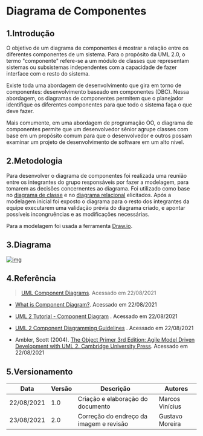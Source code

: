 # Diagrama de Componentes

## 1.Introdução
O objetivo de um diagrama de componentes é mostrar a relação entre os diferentes componentes de um sistema. Para o propósito da UML 2.0, o termo "componente" refere-se a um módulo de classes que representam sistemas ou subsistemas independentes com a capacidade de fazer interface com o resto do sistema.

Existe toda uma abordagem de desenvolvimento que gira em torno de componentes: desenvolvimento baseado em componentes (DBC). Nessa abordagem, os diagramas de componentes permitem que o planejador identifique os diferentes componentes para que todo o sistema faça o que deve fazer.

Mais comumente, em uma abordagem de programação OO, o diagrama de componentes permite que um desenvolvedor sênior agrupe classes com base em um propósito comum para que o desenvolvedor e outros possam examinar um projeto de desenvolvimento de software em um alto nível.

## 2.Metodologia
Para desenvolver o diagrama de componentes foi realizada uma reunião entre os integrantes do grupo responsáveis por fazer a modelagem, para tomarem as decisões concernentes ao diagrama. Foi utilizado como base no [diagrama de classe](/modelagem/diagrama_classes/) e no [diagrama relacional](/diagramaRelacional/diagrama_relacional/) elicitados. Após a modelagem inicial foi exposto o diagrama para o resto dos integrantes da equipe executarem uma validação prévia do diagrama criado, e apontar possíveis incongruências e as modificações necessárias.

Para a modelagem foi usada a ferramenta [Draw.io](https://draw.io).

## 3.Diagrama

[![img](https://i.ibb.co/zZc8K2s/diagrama-Componentes.jpg)](https://i.ibb.co/zZc8K2s/diagrama-Componentes.jpg) 


## 4.Referência
> [UML Component Diagrams](https://www.uml-diagrams.org/component-diagrams.html). Acessado em 22/08/2021

* [What is Component Diagram?](https://www.visual-paradigm.com/guide/uml-unified-modeling-language/what-is-component-diagram/). Acessado em 22/08/2021

* [UML 2 Tutorial - Component Diagram](https://sparxsystems.com/resources/tutorials/uml2/component-diagram.html) . Acessado em 22/08/2021

* [UML 2 Component Diagramming Guidelines](http://www.agilemodeling.com/style/componentDiagram.htm) . Acessado em 22/08/2021

* Ambler, Scott (2004). [The Object Primer 3rd Edition: Agile Model Driven Development with UML 2. Cambridge University Press](http://www.ambysoft.com/books/theObjectPrimer.html). Acessado em 22/08/2021



## 5.Versionamento

| Data       | Versão | Descrição                         | Autores     |
| ---------- | ------ | --------------------------------- | ----------- |
| 22/08/2021 |  1.0   | Criação e elaboração do documento | Marcos Vinícius |
| 23/08/2021 |  2.0   | Correção do endreço da imagem e revisão | Gustavo Moreira |
